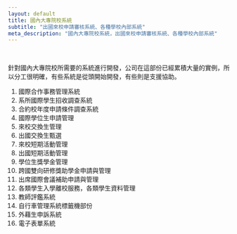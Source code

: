 ```yaml
---
layout: default
title: 國內大專院校系統
subtitle: "出國來校申請審核系統、各種學校內部系統"
meta_description: "國內大專院校系統，出國來校申請審核系統、各種學校內部系統"
---
```


<br>

針對國內大專院校所需要的系統進行開發，公司在這部份已經累積大量的實例，所以分工很明確，有些系統是從頭開始開發，有些則是支援協助。

1. 國際合作事務管理系統
2. 系所國際學生招收調查系統
3. 合約校年度申請條件調查系統
4. 國際學位生申請管理
5. 來校交換生管理
6. 出國交換生甄選
7. 來校短期活動管理
8. 出國短期活動管理
9. 學位生獎學金管理
10. 跨國雙向研修獎助學金申請與管理
11. 出席國際會議補助申請與管理
12. 各類學生入學離校服務，各類學生資料管理
13. 教師評鑑系統
14. 自行車管理系統標籤機部份
15. 外藉生申訴系統
16. 電子表單系統
